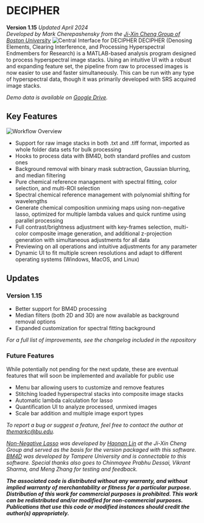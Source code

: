 # DECIPHER
**Version 1.15** *Updated April 2024*\
*Developed by Mark Cherepashensky from the [Ji-Xin Cheng Group of Boston University](https://sites.bu.edu/cheng-group/)*
![Central Interface for DECIPHER](https://i.imgur.com/XuZUKJa.png)
DECIPHER (Denosing Elements, Clearing Interference, and Processing Hyperspectral Endmembers for Research) is a MATLAB-based analysis program designed to process hyperspectral image stacks. Using an intuitive UI with a robust and expanding feature set, the pipeline from raw to processed images is now easier to use and faster simultaneously. This can be run with any type of hyperspectral data, though it was primarily developed with SRS acquired image stacks.

*Demo data is available on [Google Drive](https://drive.google.com/drive/folders/1MvYJIIbNUKU04xALBnq612Ed2gQi-KZt?usp=sharing).*

## Key Features
![Workflow Overview](https://i.imgur.com/B5brRvC.png)
 - Support for raw image stacks in both .txt and .tiff format, imported as whole folder data sets for bulk processing
 - Hooks to process data with BM4D, both standard profiles and custom ones
 - Background removal with binary mask subtraction, Gaussian blurring, and median filtering
 - Pure chemical reference management with spectral fitting, color selection, and multi-ROI selection
 - Spectral chemical reference management with polynomial shifting for wavelengths
 - Generate chemical composition unmixing maps using non-negative lasso, optimized for multiple lambda values and quick runtime using parallel processing
 - Full contrast/brightness adjustment with key-frames selection, multi-color composite image generation, and additional z-projection generation with simultaneous adjustments for all data
 - Previewing on all operations and intuitive adjustments for any parameter
 - Dynamic UI to fit multiple screen resolutions and adapt to different operating systems (Windows, MacOS, and Linux)

## Updates
### Version 1.15
- Better support for BM4D processing
- Median filters (both 2D and 3D) are now available as background removal options
- Expanded customization for spectral fitting background

*For a full list of improvements, see the changelog included in the repository*

### Future Features
 While potentially not pending for the next update, these are eventual features that will soon be implemented and available for public use
 - Menu bar allowing users to customize and remove features
 - Stitching loaded hyperspectral stacks into composite image stacks
 - Automatic lambda calculation for lasso
 - Quantification UI to analyze processed, unmixed images
 - Scale bar addition and multiple image export types
 
*To report a bug or suggest a feature, feel free to contact the author at themarkc@bu.edu.*

 *[Non-Negative Lasso](https://github.com/buchenglab/nonneg_LASSO_spectral_unmixing) was developed by [Haonan Lin](https://sites.google.com/view/hnlin) at the Ji-Xin Cheng Group and served as the basis for the version packaged with this software. [BM4D](https://webpages.tuni.fi/foi/GCF-BM3D/) was developed by Tampere University and is connectable to this software. Special thanks also goes to Chinmayee Prabhu Dessai, Vikrant Sharma, and Meng Zhang for testing and feedback.*

***The associated code is distributed without any warranty, and without implied warranty of merchantability or fitness for a particular purpose. Distribution of this work for commercial purposes is prohibited. This work can be redistributed and/or modified for non-commercial purposes. Publications that use this code or modified instances should credit the author(s) appropriately.***
